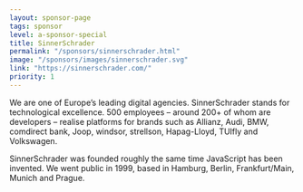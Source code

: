 ```yaml
---
layout: sponsor-page
tags: sponsor
level: a-sponsor-special
title: SinnerSchrader
permalink: "/sponsors/sinnerschrader.html"
image: "/sponsors/images/sinnerschrader.svg"
link: "https://sinnerschrader.com/"
priority: 1
---
```

We are one of Europe’s leading digital agencies. SinnerSchrader stands for technological excellence. 500 employees – around 200+ of whom are developers – realise platforms for brands such as Allianz, Audi, BMW, comdirect bank, Joop, windsor, strellson, Hapag-Lloyd, TUIfly and Volkswagen.

SinnerSchrader was founded roughly the same time JavaScript has been invented. We went public in 1999, based in Hamburg, Berlin, Frankfurt/Main, Munich and Prague.